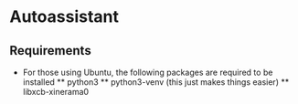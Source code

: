 # Autoassistant

## Requirements
* For those using Ubuntu, the following packages are required to be installed
** python3
** python3-venv (this just makes things easier)
** libxcb-xinerama0